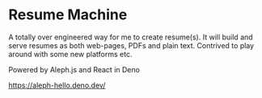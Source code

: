 # Resume Machine

A totally over engineered way for me to create resume(s). It will build and serve resumes as both web-pages, PDFs and plain text. Contrived to play around with some new platforms etc.

Powered by Aleph.js and React in Deno

https://aleph-hello.deno.dev/
